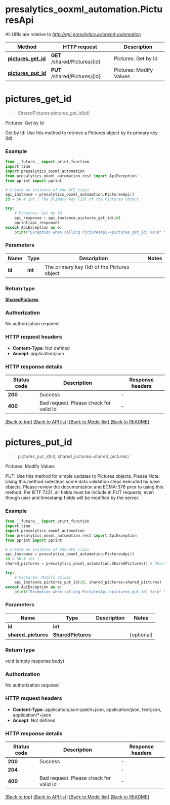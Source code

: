 # presalytics_ooxml_automation.PicturesApi

All URIs are relative to *http://api.presalytics.io/ooxml-automation*

Method | HTTP request | Description
------------- | ------------- | -------------
[**pictures_get_id**](PicturesApi.md#pictures_get_id) | **GET** /shared/Pictures/{id} | Pictures: Get by Id
[**pictures_put_id**](PicturesApi.md#pictures_put_id) | **PUT** /shared/Pictures/{id} | Pictures: Modify Values


# **pictures_get_id**
> SharedPictures pictures_get_id(id)

Pictures: Get by Id

Get by Id: Use this method to retrieve a Pictures object by its primary key (id)

### Example

```python
from __future__ import print_function
import time
import presalytics_ooxml_automation
from presalytics_ooxml_automation.rest import ApiException
from pprint import pprint

# Create an instance of the API class
api_instance = presalytics_ooxml_automation.PicturesApi()
id = 56 # int | The primary key (Id) of the Pictures object

try:
    # Pictures: Get by Id
    api_response = api_instance.pictures_get_id(id)
    pprint(api_response)
except ApiException as e:
    print("Exception when calling PicturesApi->pictures_get_id: %s\n" % e)
```

### Parameters

Name | Type | Description  | Notes
------------- | ------------- | ------------- | -------------
 **id** | **int**| The primary key (Id) of the Pictures object | 

### Return type

[**SharedPictures**](SharedPictures.md)

### Authorization

No authorization required

### HTTP request headers

 - **Content-Type**: Not defined
 - **Accept**: application/json

### HTTP response details
| Status code | Description | Response headers |
|-------------|-------------|------------------|
**200** | Success |  -  |
**400** | Bad request.  Please check for valid Id |  -  |

[[Back to top]](#) [[Back to API list]](../README.md#documentation-for-api-endpoints) [[Back to Model list]](../README.md#documentation-for-models) [[Back to README]](../README.md)

# **pictures_put_id**
> pictures_put_id(id, shared_pictures=shared_pictures)

Pictures: Modify Values

PUT: Use this method for simple updates to Pictures objects.   Please Note: Using this method sidesteps some data validation steps executed by base objects.  Please review the documentation and ECMA-376 prior to using this method. Per IETF 7231, all fields must be include in PUT requests, even though user and timestamp fields will be modified by the server.

### Example

```python
from __future__ import print_function
import time
import presalytics_ooxml_automation
from presalytics_ooxml_automation.rest import ApiException
from pprint import pprint

# Create an instance of the API class
api_instance = presalytics_ooxml_automation.PicturesApi()
id = 56 # int | 
shared_pictures = presalytics_ooxml_automation.SharedPictures() # SharedPictures |  (optional)

try:
    # Pictures: Modify Values
    api_instance.pictures_put_id(id, shared_pictures=shared_pictures)
except ApiException as e:
    print("Exception when calling PicturesApi->pictures_put_id: %s\n" % e)
```

### Parameters

Name | Type | Description  | Notes
------------- | ------------- | ------------- | -------------
 **id** | **int**|  | 
 **shared_pictures** | [**SharedPictures**](SharedPictures.md)|  | [optional] 

### Return type

void (empty response body)

### Authorization

No authorization required

### HTTP request headers

 - **Content-Type**: application/json-patch+json, application/json, text/json, application/*+json
 - **Accept**: Not defined

### HTTP response details
| Status code | Description | Response headers |
|-------------|-------------|------------------|
**200** | Success |  -  |
**204** |  |  -  |
**400** | Bad request.  Please check for valid Id |  -  |

[[Back to top]](#) [[Back to API list]](../README.md#documentation-for-api-endpoints) [[Back to Model list]](../README.md#documentation-for-models) [[Back to README]](../README.md)

